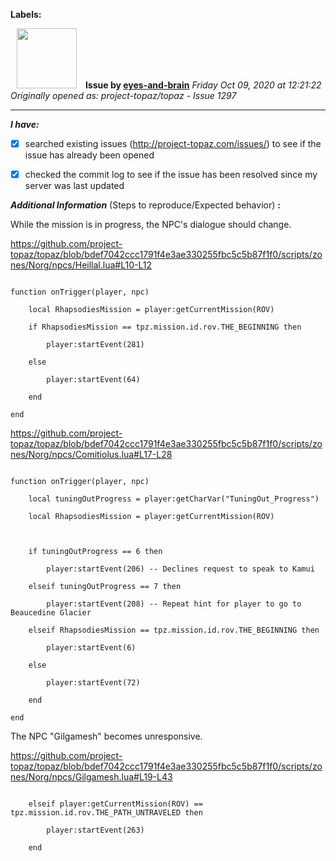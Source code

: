 **Labels:**



<a href="https://github.com/eyes-and-brain"><img src="https://avatars0.githubusercontent.com/u/71148313?v=4" width="96" height="96" hspace="10"></img></a> **Issue by [eyes-and-brain](https://github.com/eyes-and-brain)**
_Friday Oct 09, 2020 at 12:21:22_
_Originally opened as: project-topaz/topaz - Issue 1297_

----

<!-- place 'x' mark between square [] brackets to checkmark box -->
**_I have:_**

- [x] searched existing issues (http://project-topaz.com/issues/) to see if the issue has already been opened
- [x] checked the commit log to see if the issue has been resolved since my server was last updated

**_Additional Information_** (Steps to reproduce/Expected behavior) **:** 

While the mission is in progress, the NPC's dialogue should change.

https://github.com/project-topaz/topaz/blob/bdef7042ccc1791f4e3ae330255fbc5c5b87f1f0/scripts/zones/Norg/npcs/Heillal.lua#L10-L12

```
function onTrigger(player, npc)
    local RhapsodiesMission = player:getCurrentMission(ROV)
    if RhapsodiesMission == tpz.mission.id.rov.THE_BEGINNING then
        player:startEvent(281)
    else
        player:startEvent(64)
    end
end
```

https://github.com/project-topaz/topaz/blob/bdef7042ccc1791f4e3ae330255fbc5c5b87f1f0/scripts/zones/Norg/npcs/Comitiolus.lua#L17-L28
```
function onTrigger(player, npc)
    local tuningOutProgress = player:getCharVar("TuningOut_Progress")
    local RhapsodiesMission = player:getCurrentMission(ROV)

    if tuningOutProgress == 6 then
        player:startEvent(206) -- Declines request to speak to Kamui
    elseif tuningOutProgress == 7 then
        player:startEvent(208) -- Repeat hint for player to go to Beaucedine Glacier
    elseif RhapsodiesMission == tpz.mission.id.rov.THE_BEGINNING then
        player:startEvent(6)
    else
        player:startEvent(72)
    end
end
```

The NPC "Gilgamesh" becomes unresponsive.

https://github.com/project-topaz/topaz/blob/bdef7042ccc1791f4e3ae330255fbc5c5b87f1f0/scripts/zones/Norg/npcs/Gilgamesh.lua#L19-L43

```
    elseif player:getCurrentMission(ROV) == tpz.mission.id.rov.THE_PATH_UNTRAVELED then
        player:startEvent(263)
    end
```




